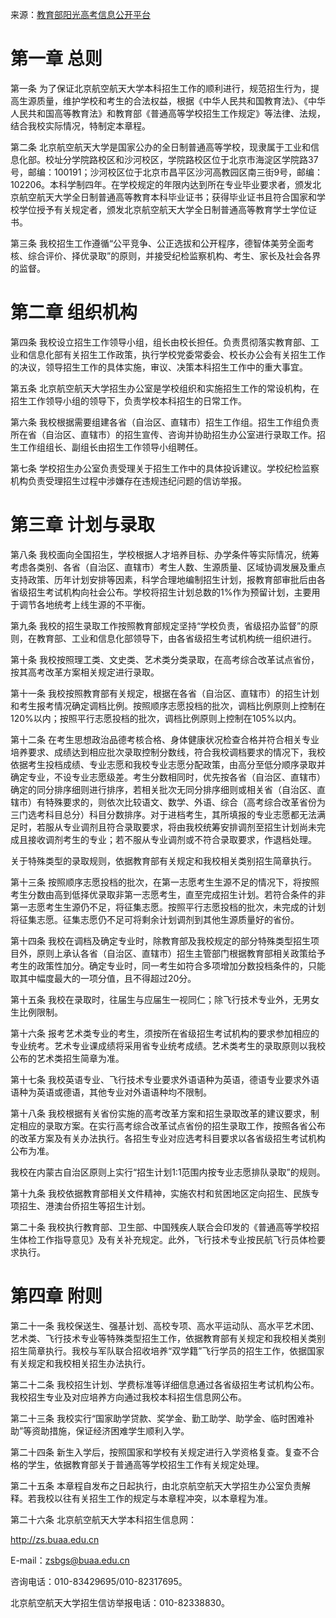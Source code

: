 来源：[教育部阳光高考信息公开平台](https://gaokao.chsi.com.cn/zsgs/zhangcheng/listVerifedZszc--infoId-3752437440,method-view,schId-6.dhtml)

# 第一章 总则

第一条 为了保证北京航空航天大学本科招生工作的顺利进行，规范招生行为，提高生源质量，维护学校和考生的合法权益，根据《中华人民共和国教育法》、《中华人民共和国高等教育法》和教育部《普通高等学校招生工作规定》等法律、法规，结合我校实际情况，特制定本章程。

第二条 北京航空航天大学是国家公办的全日制普通高等学校，现隶属于工业和信息化部。校址分学院路校区和沙河校区，学院路校区位于北京市海淀区学院路37号，邮编：100191；沙河校区位于北京市昌平区沙河高教园区南三街9号，邮编：102206。本科学制四年。在学校规定的年限内达到所在专业毕业要求者，颁发北京航空航天大学全日制普通高等教育本科毕业证书；获得毕业证书且符合国家和学校学位授予有关规定者，颁发北京航空航天大学全日制普通高等教育学士学位证书。

第三条 我校招生工作遵循“公平竞争、公正选拔和公开程序，德智体美劳全面考核、综合评价、择优录取”的原则，并接受纪检监察机构、考生、家长及社会各界的监督。

# 第二章 组织机构

第四条 我校设立招生工作领导小组，组长由校长担任。负责贯彻落实教育部、工业和信息化部有关招生工作政策，执行学校党委常委会、校长办公会有关招生工作的决议，领导招生工作的具体实施，审议、决策本科招生工作中的重大事宜。

第五条 北京航空航天大学招生办公室是学校组织和实施招生工作的常设机构，在招生工作领导小组的领导下，负责学校本科招生的日常工作。

第六条 我校根据需要组建各省（自治区、直辖市）招生工作组。招生工作组负责所在省（自治区、直辖市）的招生宣传、咨询并协助招生办公室进行录取工作。招生工作组组长、副组长由招生工作领导小组聘任。

第七条 学校招生办公室负责受理关于招生工作中的具体投诉建议。学校纪检监察机构负责受理招生过程中涉嫌存在违规违纪问题的信访举报。

# 第三章 计划与录取

第八条 我校面向全国招生，学校根据人才培养目标、办学条件等实际情况，统筹考虑各类别、各省（自治区、直辖市）考生人数、生源质量、区域协调发展及重点支持政策、历年计划安排等因素，科学合理地编制招生计划，报教育部审批后由各省级招生考试机构向社会公布。学校将招生计划总数的1%作为预留计划，主要用于调节各地统考上线生源的不平衡。

第九条 我校的招生录取工作按照教育部规定坚持“学校负责，省级招办监督”的原则，在教育部、工业和信息化部领导下，由各省级招生考试机构统一组织进行。

第十条 我校按照理工类、文史类、艺术类分类录取，在高考综合改革试点省份，按其高考改革方案相关规定进行录取。

第十一条 我校按照教育部有关规定，根据在各省（自治区、直辖市）的招生计划和考生报考情况确定调档比例。按照顺序志愿投档的批次，调档比例原则上控制在120%以内；按照平行志愿投档的批次，调档比例原则上控制在105%以内。

第十二条 在考生思想政治品德考核合格、身体健康状况检查合格并符合相关专业培养要求、成绩达到相应批次录取控制分数线，符合我校调档要求的情况下，我校依据考生投档成绩、专业志愿和我校专业志愿分配政策，由高分至低分顺序录取并确定专业，不设专业志愿级差。考生分数相同时，优先按各省（自治区、直辖市）确定的同分排序细则进行排序，若相关批次无同分排序细则或相关省（自治区、直辖市）有特殊要求的，则依次比较语文、数学、外语、综合（高考综合改革省份为三门选考科目总分）科目分数排序。对于进档考生，其所填报的专业志愿都无法满足时，若服从专业调剂且符合录取要求，将由我校统筹安排调剂至招生计划尚未完成且接收调剂考生的专业；若不服从专业调剂或不符合录取要求，作退档处理。

关于特殊类型的录取规则，依据教育部有关规定和我校相关类别招生简章执行。

第十三条 按照顺序志愿投档的批次，在第一志愿考生生源不足的情况下，将按照考生分数由高到低择优录取非第一志愿考生，直至完成招生计划。若符合条件的非第一志愿考生生源仍不足，将征集志愿。按照平行志愿投档的批次，未完成的计划将征集志愿。征集志愿仍不足可将剩余计划调剂到其他生源质量好的省份。

第十四条 我校在调档及确定专业时，除教育部及我校规定的部分特殊类型招生项目外，原则上承认各省（自治区、直辖市）招生主管部门根据教育部相关政策给予考生的政策性加分。确定专业时，同一考生如符合多项增加分数投档条件的，只能取其中幅度最大的一项分值，且不得超过20分。

第十五条 我校在录取时，往届生与应届生一视同仁；除飞行技术专业外，无男女生比例限制。

第十六条 报考艺术类专业的考生，须按所在省级招生考试机构的要求参加相应的专业统考。艺术专业课成绩将采用省专业统考成绩。艺术类考生的录取原则以我校公布的艺术类招生简章为准。

第十七条 我校英语专业、飞行技术专业要求外语语种为英语，德语专业要求外语语种为英语或德语，其他专业对外语语种均不限制。

第十八条 我校根据有关省份实施的高考改革方案和招生录取改革的建议要求，制定相应的录取方案。在实行高考综合改革试点省份的招生录取工作，按照各省公布的改革方案及有关办法执行。各招生专业对应选考科目要求以各省级招生考试机构公布为准。

我校在内蒙古自治区原则上实行“招生计划1:1范围内按专业志愿排队录取”的规则。

第十九条 我校依据教育部相关文件精神，实施农村和贫困地区定向招生、民族专项招生、港澳台侨招生等招生计划。

第二十条 我校执行教育部、卫生部、中国残疾人联合会印发的《普通高等学校招生体检工作指导意见》及有关补充规定。此外，飞行技术专业按民航飞行员体检要求执行。

# 第四章 附则

第二十一条 我校保送生、强基计划、高校专项、高水平运动队、高水平艺术团、艺术类、飞行技术专业等特殊类型招生工作，依据教育部有关规定和我校相关类别招生简章执行。我校与军队联合招收培养“双学籍”飞行学员的招生工作，依据国家有关规定和我校相关招生办法执行。

第二十二条 我校招生计划、学费标准等详细信息通过各省级招生考试机构公布。我校招生专业及对应培养方向通过我校本科招生信息网公布。

第二十三条 我校实行“国家助学贷款、奖学金、勤工助学、助学金、临时困难补助”等资助措施，保证经济困难学生顺利入学。

第二十四条 新生入学后，按照国家和学校有关规定进行入学资格复查。复查不合格的学生，依据教育部关于普通高等学校招生工作有关规定处理。

第二十五条 本章程自发布之日起执行，由北京航空航天大学招生办公室负责解释。若我校以往有关招生工作的规定与本章程冲突，以本章程为准。

第二十六条 北京航空航天大学本科招生信息网：

http://zs.buaa.edu.cn

E-mail：zsbgs@buaa.edu.cn

咨询电话：010-83429695/010-82317695。

北京航空航天大学招生信访举报电话：010-82338830。